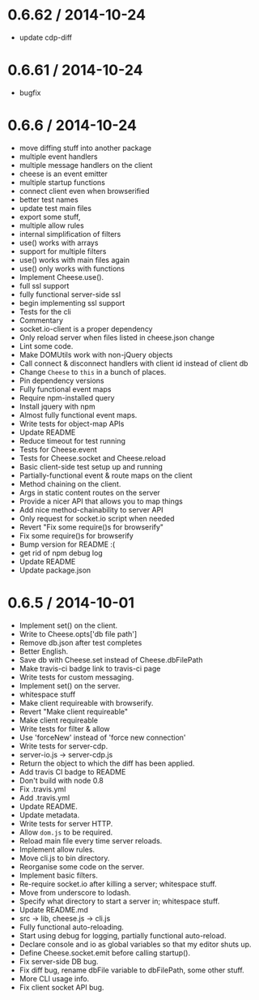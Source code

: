 
0.6.62 / 2014-10-24
==================

 * update cdp-diff

0.6.61 / 2014-10-24
==================

 * bugfix

0.6.6 / 2014-10-24
==================

 * move diffing stuff into another package
 * multiple event handlers
 * multiple message handlers on the client
 * cheese is an event emitter
 * multiple startup functions
 * connect client even when browserified
 * better test names
 * update test main files
 * export some stuff,
 * multiple allow rules
 * internal simplification of filters
 * use() works with arrays
 * support for multiple filters
 * use() works with main files again
 * use() only works with functions
 * Implement Cheese.use().
 * full ssl support
 * fully functional server-side ssl
 * begin implementing ssl support
 * Tests for the cli
 * Commentary
 * socket.io-client is a proper dependency
 * Only reload server when files listed in cheese.json change
 * Lint some code.
 * Make DOMUtils work with non-jQuery objects
 * Call connect & disconnect handlers with client id instead of client db
 * Change `Cheese` to `this` in a bunch of places.
 * Pin dependency versions
 * Fully functional event maps
 * Require npm-installed query
 * Install jquery with npm
 * Almost fully functional event maps.
 * Write tests for object-map APIs
 * Update README
 * Reduce timeout for test running
 * Tests for Cheese.event
 * Tests for Cheese.socket and Cheese.reload
 * Basic client-side test setup up and running
 * Partially-functional event & route maps on the client
 * Method chaining on the client.
 * Args in static content routes on the server
 * Provide a nicer API that allows you to map things
 * Add nice method-chainability to server API
 * Only request for socket.io script when needed
 * Revert "Fix some require()s for browserify"
 * Fix some require()s for browserify
 * Bump version for README :(
 * get rid of npm debug log
 * Update README
 * Update package.json

0.6.5 / 2014-10-01
==================

 * Implement set() on the client.
 * Write to Cheese.opts['db file path']
 * Remove db.json after test completes
 * Better English.
 * Save db with Cheese.set instead of Cheese.dbFilePath
 * Make travis-ci badge link to travis-ci page
 * Write tests for custom messaging.
 * Implement set() on the server.
 * whitespace stuff
 * Make client requireable with browserify.
 * Revert "Make client requireable"
 * Make client requireable
 * Write tests for filter & allow
 * Use 'forceNew' instead of 'force new connection'
 * Write tests for server-cdp.
 * server-io.js -> server-cdp.js
 * Return the object to which the diff has been applied.
 * Add travis CI badge to README
 * Don't build with node 0.8
 * Fix .travis.yml
 * Add .travis.yml
 * Update README.
 * Update metadata.
 * Write tests for server HTTP.
 * Allow `dom.js` to be required.
 * Reload main file every time server reloads.
 * Implement allow rules.
 * Move cli.js to bin directory.
 * Reorganise some code on the server.
 * Implement basic filters.
 * Re-require socket.io after killing a server; whitespace stuff.
 * Move from underscore to lodash.
 * Specify what directory to start a server in; whitespace stuff.
 * Update README.md
 * src -> lib, cheese.js -> cli.js
 * Fully functional auto-reloading.
 * Start using debug for logging, partially functional auto-reload.
 * Declare console and io as global variables so that my editor shuts up.
 * Define Cheese.socket.emit before calling startup().
 * Fix server-side DB bug.
 * Fix diff bug, rename dbFile variable to dbFilePath, some other stuff.
 * More CLI usage info.
 * Fix client socket API bug.
